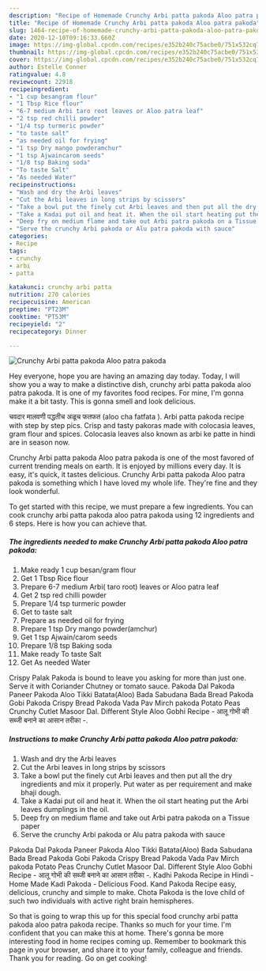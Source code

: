 ```yaml
---
description: "Recipe of Homemade Crunchy Arbi patta pakoda Aloo patra pakoda"
title: "Recipe of Homemade Crunchy Arbi patta pakoda Aloo patra pakoda"
slug: 1464-recipe-of-homemade-crunchy-arbi-patta-pakoda-aloo-patra-pakoda
date: 2020-12-10T09:16:33.660Z
image: https://img-global.cpcdn.com/recipes/e352b240c75acbe0/751x532cq70/crunchy-arbi-patta-pakoda-aloo-patra-pakoda-recipe-main-photo.jpg
thumbnail: https://img-global.cpcdn.com/recipes/e352b240c75acbe0/751x532cq70/crunchy-arbi-patta-pakoda-aloo-patra-pakoda-recipe-main-photo.jpg
cover: https://img-global.cpcdn.com/recipes/e352b240c75acbe0/751x532cq70/crunchy-arbi-patta-pakoda-aloo-patra-pakoda-recipe-main-photo.jpg
author: Estelle Conner
ratingvalue: 4.8
reviewcount: 22918
recipeingredient:
- "1 cup besangram flour"
- "1 Tbsp Rice flour"
- "6-7 medium Arbi taro root leaves or Aloo patra leaf"
- "2 tsp red chilli powder"
- "1/4 tsp turmeric powder"
- "to taste salt"
- "as needed oil for frying"
- "1 tsp Dry mango powderamchur"
- "1 tsp Ajwaincarom seeds"
- "1/8 tsp Baking soda"
- "To taste Salt"
- "As needed Water"
recipeinstructions:
- "Wash and dry the Arbi leaves"
- "Cut the Arbi leaves in long strips by scissors"
- "Take a bowl put the finely cut Arbi leaves and then put all the dry ingredients and mix it properly. Put water as per requirement and make bhaji dough."
- "Take a Kadai put oil and heat it. When the oil start heating put the Arbi leaves dumplings in the oil."
- "Deep fry on medium flame and take out Arbi patra pakoda on a Tissue paper"
- "Serve the crunchy Arbi pakoda or Alu patra pakoda with sauce"
categories:
- Recipe
tags:
- crunchy
- arbi
- patta

katakunci: crunchy arbi patta 
nutrition: 270 calories
recipecuisine: American
preptime: "PT23M"
cooktime: "PT53M"
recipeyield: "2"
recipecategory: Dinner

---
```



![Crunchy Arbi patta pakoda Aloo patra pakoda](https://img-global.cpcdn.com/recipes/e352b240c75acbe0/751x532cq70/crunchy-arbi-patta-pakoda-aloo-patra-pakoda-recipe-main-photo.jpg)

Hey everyone, hope you are having an amazing day today. Today, I will show you a way to make a distinctive dish, crunchy arbi patta pakoda aloo patra pakoda. It is one of my favorites food recipes. For mine, I'm gonna make it a bit tasty. This is gonna smell and look delicious.

चवदार मालवणी पद्धतीच अळूच फतफत (aloo cha fatfata ). Arbi patta pakoda recipe with step by step pics. Crisp and tasty pakoras made with colocasia leaves, gram flour and spices. Colocasia leaves also known as arbi ke patte in hindi are in season now.

Crunchy Arbi patta pakoda Aloo patra pakoda is one of the most favored of current trending meals on earth. It is enjoyed by millions every day. It is easy, it's quick, it tastes delicious. Crunchy Arbi patta pakoda Aloo patra pakoda is something which I have loved my whole life. They're fine and they look wonderful.


To get started with this recipe, we must prepare a few ingredients. You can cook crunchy arbi patta pakoda aloo patra pakoda using 12 ingredients and 6 steps. Here is how you can achieve that.

<!--inarticleads1-->

##### The ingredients needed to make Crunchy Arbi patta pakoda Aloo patra pakoda:

1. Make ready 1 cup besan/gram flour
1. Get 1 Tbsp Rice flour
1. Prepare 6-7 medium Arbi( taro root) leaves or Aloo patra leaf
1. Get 2 tsp red chilli powder
1. Prepare 1/4 tsp turmeric powder
1. Get to taste salt
1. Prepare as needed oil for frying
1. Prepare 1 tsp Dry mango powder(amchur)
1. Get 1 tsp Ajwain/carom seeds
1. Prepare 1/8 tsp Baking soda
1. Make ready To taste Salt
1. Get As needed Water


Crispy Palak Pakoda is bound to leave you asking for more than just one. Serve it with Coriander Chutney or tomato sauce. Pakoda Dal Pakoda Paneer Pakoda Aloo Tikki Batata(Aloo) Bada Sabudana Bada Bread Pakoda Gobi Pakoda Crispy Bread Pakoda Vada Pav Mirch pakoda Potato Peas Crunchy Cutlet Masoor Dal. Different Style Aloo Gobhi Recipe - आलू गोभी की सब्जी बनाने का आसान तरीका -. 

<!--inarticleads2-->

##### Instructions to make Crunchy Arbi patta pakoda Aloo patra pakoda:

1. Wash and dry the Arbi leaves
1. Cut the Arbi leaves in long strips by scissors
1. Take a bowl put the finely cut Arbi leaves and then put all the dry ingredients and mix it properly. Put water as per requirement and make bhaji dough.
1. Take a Kadai put oil and heat it. When the oil start heating put the Arbi leaves dumplings in the oil.
1. Deep fry on medium flame and take out Arbi patra pakoda on a Tissue paper
1. Serve the crunchy Arbi pakoda or Alu patra pakoda with sauce


Pakoda Dal Pakoda Paneer Pakoda Aloo Tikki Batata(Aloo) Bada Sabudana Bada Bread Pakoda Gobi Pakoda Crispy Bread Pakoda Vada Pav Mirch pakoda Potato Peas Crunchy Cutlet Masoor Dal. Different Style Aloo Gobhi Recipe - आलू गोभी की सब्जी बनाने का आसान तरीका -. Kadhi Pakoda Recipe in Hindi - Home Made Kadi Pakoda - Delicious Food. Kand Pakoda Recipe easy, delicious, crunchy and simple to make. Chota Pakoda is the love child of such two individuals with active right brain hemispheres. 

So that is going to wrap this up for this special food crunchy arbi patta pakoda aloo patra pakoda recipe. Thanks so much for your time. I'm confident that you can make this at home. There's gonna be more interesting food in home recipes coming up. Remember to bookmark this page in your browser, and share it to your family, colleague and friends. Thank you for reading. Go on get cooking!
